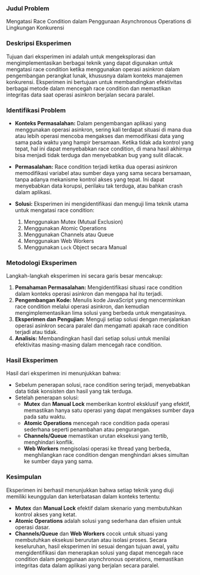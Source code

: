 ### **Judul Problem**
Mengatasi Race Condition dalam Penggunaan Asynchronous Operations di Lingkungan Konkurensi

### **Deskripsi Eksperimen**
Tujuan dari eksperimen ini adalah untuk mengeksplorasi dan mengimplementasikan berbagai teknik yang dapat digunakan untuk mengatasi race condition ketika menggunakan operasi asinkron dalam pengembangan perangkat lunak, khususnya dalam konteks manajemen konkurensi. Eksperimen ini bertujuan untuk membandingkan efektivitas berbagai metode dalam mencegah race condition dan memastikan integritas data saat operasi asinkron berjalan secara paralel.

### **Identifikasi Problem**
- **Konteks Permasalahan:** Dalam pengembangan aplikasi yang menggunakan operasi asinkron, sering kali terdapat situasi di mana dua atau lebih operasi mencoba mengakses dan memodifikasi data yang sama pada waktu yang hampir bersamaan. Ketika tidak ada kontrol yang tepat, hal ini dapat menyebabkan race condition, di mana hasil akhirnya bisa menjadi tidak terduga dan menyebabkan bug yang sulit dilacak.
  
- **Permasalahan:** Race condition terjadi ketika dua operasi asinkron memodifikasi variabel atau sumber daya yang sama secara bersamaan, tanpa adanya mekanisme kontrol akses yang tepat. Ini dapat menyebabkan data korupsi, perilaku tak terduga, atau bahkan crash dalam aplikasi.

- **Solusi:** Eksperimen ini mengidentifikasi dan menguji lima teknik utama untuk mengatasi race condition:
  1. Menggunakan Mutex (Mutual Exclusion)
  2. Menggunakan Atomic Operations
  3. Menggunakan Channels atau Queue
  4. Menggunakan Web Workers
  5. Menggunakan `Lock` Object secara Manual

### **Metodologi Eksperimen**
Langkah-langkah eksperimen ini secara garis besar mencakup:
1. **Pemahaman Permasalahan:** Mengidentifikasi situasi race condition dalam konteks operasi asinkron dan mengapa hal itu terjadi.
2. **Pengembangan Kode:** Menulis kode JavaScript yang mencerminkan race condition melalui operasi asinkron, dan kemudian mengimplementasikan lima solusi yang berbeda untuk mengatasinya.
3. **Eksperimen dan Pengujian:** Menguji setiap solusi dengan menjalankan operasi asinkron secara paralel dan mengamati apakah race condition terjadi atau tidak.
4. **Analisis:** Membandingkan hasil dari setiap solusi untuk menilai efektivitas masing-masing dalam mencegah race condition.

### **Hasil Eksperimen**
Hasil dari eksperimen ini menunjukkan bahwa:
- Sebelum penerapan solusi, race condition sering terjadi, menyebabkan data tidak konsisten dan hasil yang tak terduga.
- Setelah penerapan solusi:
  - **Mutex** dan **Manual Lock** memberikan kontrol eksklusif yang efektif, memastikan hanya satu operasi yang dapat mengakses sumber daya pada satu waktu.
  - **Atomic Operations** mencegah race condition pada operasi sederhana seperti penambahan atau pengurangan.
  - **Channels/Queue** memastikan urutan eksekusi yang tertib, menghindari konflik.
  - **Web Workers** mengisolasi operasi ke thread yang berbeda, menghilangkan race condition dengan menghindari akses simultan ke sumber daya yang sama.

### **Kesimpulan**
Eksperimen ini berhasil menunjukkan bahwa setiap teknik yang diuji memiliki keunggulan dan keterbatasan dalam konteks tertentu:
- **Mutex** dan **Manual Lock** efektif dalam skenario yang membutuhkan kontrol akses yang ketat.
- **Atomic Operations** adalah solusi yang sederhana dan efisien untuk operasi dasar.
- **Channels/Queue** dan **Web Workers** cocok untuk situasi yang membutuhkan eksekusi berurutan atau isolasi proses.
Secara keseluruhan, hasil eksperimen ini sesuai dengan tujuan awal, yaitu mengidentifikasi dan menerapkan solusi yang dapat mencegah race condition dalam penggunaan asynchronous operations, memastikan integritas data dalam aplikasi yang berjalan secara paralel.
